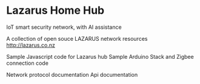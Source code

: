 # Lazarus Home Hub
IoT smart security network, with AI assistance


A collection of open souce LAZARUS network resources
http://lazarus.co.nz

Sample Javascript code for Lazarus hub
Sample Arduino Stack and Zigbee connection code

Network protocol documentation
Api documentation


